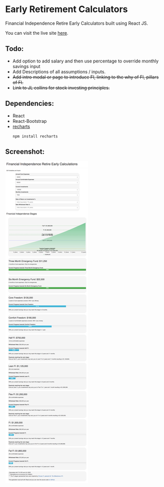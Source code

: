 # Early Retirement Calculators
Financial Independence Retire Early Calculators built using React JS.

You can visit the live site [here](https://matgreten.dev/ficalc/index).

## Todo:
- Add option to add salary and then use percentage to override monthly savings input
- Add Descriptions of all assumptions / inputs.
- ~~Add intro modal or page to introduce FI, linking to the why of FI, pillars of FI.~~
- ~~Link to JL collins for stock investing principles.~~

## Dependencies:
- React
- React-Bootstrap
- [recharts](http://recharts.org/#/en-US/guide/installation)
    ```
    npm install recharts    
    ```

## Screenshot:

![Preview Image](preview.jpg)
